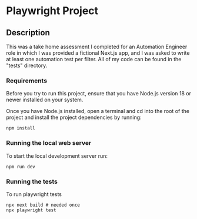 # Playwright Project

## Description
This was a take home assessment I completed for an Automation Engineer role in which I was provided a fictional Next.js app, and I was asked to write at least one automation test per filter. All of my code can be found in the "tests" directory.

### Requirements

Before you try to run this project, ensure that you have Node.js version 18 or newer installed on your system. 

Once you have Node.js installed, open a terminal and cd into the root of the project and install the project dependencies by running:

```
npm install
```

### Running the local web server

To start the local development server run:

```
npm run dev
```

### Running the tests

To run playwright tests

```
npx next build # needed once
npx playwright test
```
